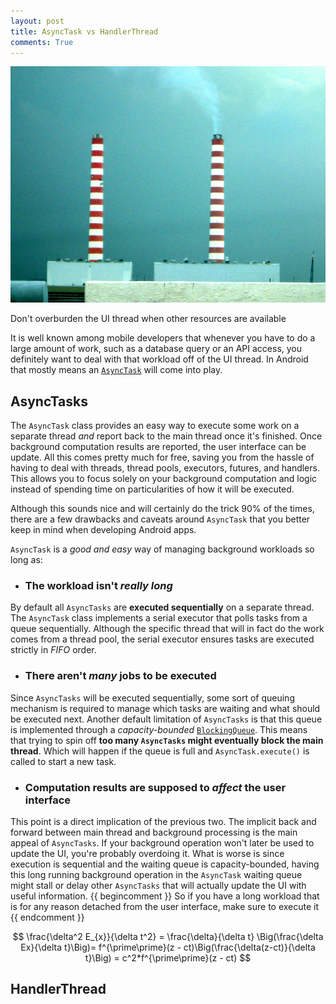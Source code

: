 ```yaml
---
layout: post
title: AsyncTask vs HandlerThread
comments: True
---
```


![Off of the main thread!](/assets/asynctasks-vs-handlerthreads-01.jpg)
<p class="caption"> Don't overburden the UI thread when other resources are
available </p>

It is well known among mobile developers that whenever you have to do a large
amount of work, such as a database query or an API access, you definitely want
to deal with that workload off of the UI thread. In Android that mostly means
an
[`AsyncTask`](http://developer.android.com/reference/android/os/AsyncTask.html)
will come into play.

## AsyncTasks

The `AsyncTask` class provides an easy way to execute some work on a separate
thread *and* report back to the main thread once it's finished. Once background
computation results are reported, the user interface can be update. All this
comes pretty much for free, saving you from the hassle of having to deal with
threads, thread pools, executors, futures, and handlers. This allows you to
focus solely on your background computation and logic instead of spending time
on particularities of how it will be executed.

Although this sounds nice and will certainly do the trick 90% of the times,
there are a few drawbacks and caveats around `AsyncTask` that you better keep
in mind when developing Android apps.

<span class="more"/>

`AsyncTask` is a *good and easy* way of managing background workloads so long as:

* ### The workload isn't *really long*
By default all `AsyncTasks` are **executed sequentially** on a separate thread.
The `AsyncTask` class implements a serial executor that polls tasks from a
queue sequentially. Although the specific thread that will in fact do the work
comes from a thread pool, the serial executor ensures tasks are executed
strictly in *FIFO* order.
* ### There aren't *many* jobs to be executed
Since `AsyncTasks` will be executed sequentially, some sort of queuing
mechanism is required to manage which tasks are waiting and what should be
executed next. Another default limitation of `AsyncTasks` is that this queue is
implemented through a *capacity-bounded* [`BlockingQueue`](). This means that
trying to spin off **too many `AsyncTasks` might eventually block the main
thread**. Which will happen if the queue is full and `AsyncTask.execute()` is
called to start a new task.
* ### Computation results are supposed to *affect* the user interface
This point is a direct implication of the previous two. The implicit back and
forward between main thread and background processing is the main appeal of
`AsyncTasks`. If your background operation won't later be used to update the
UI, you're probably overdoing it. What is worse is since execution is
sequential and the waiting queue is capacity-bounded, having this long running
background operation in the `AsyncTask` waiting queue might stall or delay
other `AsyncTasks` that will actually update the UI with useful information.
{{ begincomment }}
So if you have a long workload that is for any reason detached from the user
interface, make sure to execute it
{{ endcomment }}


$$
\frac{\delta^2 E_{x}}{\delta t^2} = \frac{\delta}{\delta t} \Big(\frac{\delta
Ex}{\delta t}\Big)= f^{\prime\prime}(z - ct)\Big(\frac{\delta(z-ct)}{\delta
t}\Big) = c^2*f^{\prime\prime}(z - ct)
$$


## HandlerThread




















